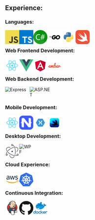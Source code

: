 ## Experience:

### Languages:

[<img align="left" title="JavaScript" width="46px" src="https://raw.githubusercontent.com/github/explore/67facbdc970290df97adcb48c28f9d884bbe8dd8/topics/javascript/javascript.png" />][javascript]
[<img align="left" title="TypeScript" width="46px" src="https://raw.githubusercontent.com/github/explore/67facbdc970290df97adcb48c28f9d884bbe8dd8/topics/typescript/typescript.png" />][typescript]
[<img align="left" title="C#" width="46px" src="https://raw.githubusercontent.com/github/explore/67facbdc970290df97adcb48c28f9d884bbe8dd8/topics/csharp/csharp.png" />][csharp]
[<img align="left" title="GoLang" width="46px" src="https://raw.githubusercontent.com/github/explore/67facbdc970290df97adcb48c28f9d884bbe8dd8/topics/go/go.png" />][golang]
[<img align="left" title="Python" width="46px" src="https://raw.githubusercontent.com/github/explore/67facbdc970290df97adcb48c28f9d884bbe8dd8/topics/python/python.png" />][python]
[<img align="left" title="Swift" width="46px" src="https://raw.githubusercontent.com/github/explore/67facbdc970290df97adcb48c28f9d884bbe8dd8/topics/swift/swift.png" />][swift]

<br />
<br />

### Web Frontend Development:

[<img align="left" title="React" width="46px" src="https://raw.githubusercontent.com/github/explore/67facbdc970290df97adcb48c28f9d884bbe8dd8/topics/react/react.png" />][react]
[<img align="left" title="VueJS" width="46px" src="https://raw.githubusercontent.com/github/explore/67facbdc970290df97adcb48c28f9d884bbe8dd8/topics/vue/vue.png" />][vue]
[<img align="left" title="Angular" width="46px" src="https://raw.githubusercontent.com/github/explore/67facbdc970290df97adcb48c28f9d884bbe8dd8/topics/angular/angular.png" />][angular]
[<img align="left" title="EmberJS" width="46px" src="https://raw.githubusercontent.com/github/explore/67facbdc970290df97adcb48c28f9d884bbe8dd8/topics/ember/ember.png" />][ember]

<br />
<br />

### Web Backend Development:

[<img align="left" title="Express" width="80px" src="https://user-images.githubusercontent.com/5616486/95446500-11d01e00-0969-11eb-9c25-6196e21f2576.png" />][express]
[<img align="left" title="ASP.NET" width="75px" src="https://user-images.githubusercontent.com/5616486/95446649-3deb9f00-0969-11eb-9b5a-2e285ca7f79f.png" />][aspnet]

<br />
<br />

### Mobile Development:

[<img align="left" title="React Native" width="46px" src="https://raw.githubusercontent.com/github/explore/67facbdc970290df97adcb48c28f9d884bbe8dd8/topics/react-native/react-native.png" />][react-native]
[<img align="left" title="NativeScript" width="46px" src="https://raw.githubusercontent.com/github/explore/67facbdc970290df97adcb48c28f9d884bbe8dd8/topics/nativescript/nativescript.png" />][nativescript]
[<img align="left" title="Xamarin" width="46px" src="https://raw.githubusercontent.com/github/explore/67facbdc970290df97adcb48c28f9d884bbe8dd8/topics/xamarin/xamarin.png" />][xamarin]
[<img align="left" title="Xamarin" width="46px" src="https://raw.githubusercontent.com/github/explore/ecafd74ee977bc5f312cb476f3ba8054ce232f0e/topics/swiftui/swiftui.png" />][swiftui]

<br />
<br />

### Desktop Development:

[<img align="left" title="Electron" width="46px" src="https://raw.githubusercontent.com/github/explore/67facbdc970290df97adcb48c28f9d884bbe8dd8/topics/electron/electron.png" />][electron]
[<img align="left" title="WPF" width="46px" src="https://user-images.githubusercontent.com/5616486/95445816-1fd16f00-0968-11eb-8527-ae5ba69b3dc6.png" />][wpf]

<br />
<br />

### Cloud Experience:

[<img align="left" title="Docker" width="46px" src="https://raw.githubusercontent.com/github/explore/67facbdc970290df97adcb48c28f9d884bbe8dd8/topics/aws/aws.png" />][aws]
[<img align="left" title="Kubernetes" width="46px" src="https://raw.githubusercontent.com/github/explore/67facbdc970290df97adcb48c28f9d884bbe8dd8/topics/kubernetes/kubernetes.png" />][kubernetes]

<br />
<br />

### Continuous Integration:

[<img align="left" title="Jenkins" width="46px" src="https://raw.githubusercontent.com/github/explore/67facbdc970290df97adcb48c28f9d884bbe8dd8/topics/jenkins/jenkins.png" />][jenkins]
[<img align="left" title="Github Actions" width="46px" src="https://raw.githubusercontent.com/github/explore/67facbdc970290df97adcb48c28f9d884bbe8dd8/topics/github/github.png" />][github-actions]
[<img align="left" title="Docker" width="46px" src="https://raw.githubusercontent.com/github/explore/67facbdc970290df97adcb48c28f9d884bbe8dd8/topics/docker/docker.png" />][docker]

<br />
<br />
<br />
<br />

[javascript]: https://developer.mozilla.org/en-US/docs/Web/JavaScript
[typescript]: https://www.typescriptlang.org
[csharp]: https://docs.microsoft.com/en-us/dotnet/csharp/getting-started/introduction-to-the-csharp-language-and-the-net-framework
[golang]: https://golang.org
[python]: https://www.python.org
[swift]: https://swift.org/documentation/

[react]: https://reactjs.org
[vue]: https://vuejs.org
[angular]: https://angular.io
[ember]: https://emberjs.com

[express]: https://expressjs.com
[aspnet]: https://github.com/dotnet/aspnetcore

[react-native]: https://reactnative.dev
[nativescript]: https://nativescript.org
[xamarin]: https://dotnet.microsoft.com/apps/xamarin
[swiftui]: https://developer.apple.com/documentation/swiftui/

[electron]: https://www.electronjs.org
[wpf]: https://github.com/dotnet/wpf

[aws]: https://aws.amazon.com

[jenkins]: https://www.jenkins.io
[github-actions]: https://github.com/features/actions
[docker]: https://www.docker.com
[kubernetes]: https://kubernetes.io
